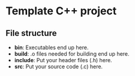 # Template C++ project

## File structure

* **bin**: Executables end up here.
* **build**: .o files needed for building end up here.
* **include**: Put your header files (.h) here.
* **src**: Put your source code (.c) here.
